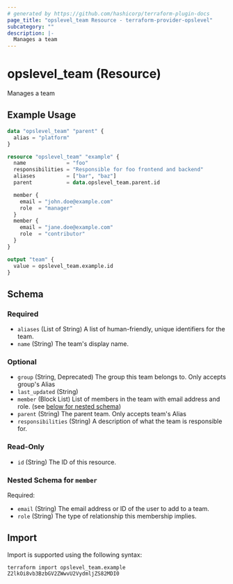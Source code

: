 ```yaml
---
# generated by https://github.com/hashicorp/terraform-plugin-docs
page_title: "opslevel_team Resource - terraform-provider-opslevel"
subcategory: ""
description: |-
  Manages a team
---
```


# opslevel_team (Resource)

Manages a team

## Example Usage

```terraform
data "opslevel_team" "parent" {
  alias = "platform"
}

resource "opslevel_team" "example" {
  name             = "foo"
  responsibilities = "Responsible for foo frontend and backend"
  aliases          = ["bar", "baz"]
  parent           = data.opslevel_team.parent.id

  member {
    email = "john.doe@example.com"
    role  = "manager"
  }
  member {
    email = "jane.doe@example.com"
    role  = "contributor"
  }
}

output "team" {
  value = opslevel_team.example.id
}
```

<!-- schema generated by tfplugindocs -->
## Schema

### Required

- `aliases` (List of String) A list of human-friendly, unique identifiers for the team.
- `name` (String) The team's display name.

### Optional

- `group` (String, Deprecated) The group this team belongs to. Only accepts group's Alias
- `last_updated` (String)
- `member` (Block List) List of members in the team with email address and role. (see [below for nested schema](#nestedblock--member))
- `parent` (String) The parent team. Only accepts team's Alias
- `responsibilities` (String) A description of what the team is responsible for.

### Read-Only

- `id` (String) The ID of this resource.

<a id="nestedblock--member"></a>
### Nested Schema for `member`

Required:

- `email` (String) The email address or ID of the user to add to a team.
- `role` (String) The type of relationship this membership implies.

## Import

Import is supported using the following syntax:

```shell
terraform import opslevel_team.example Z2lkOi8vb3BzbGV2ZWwvU2VydmljZS82MDI0
```
